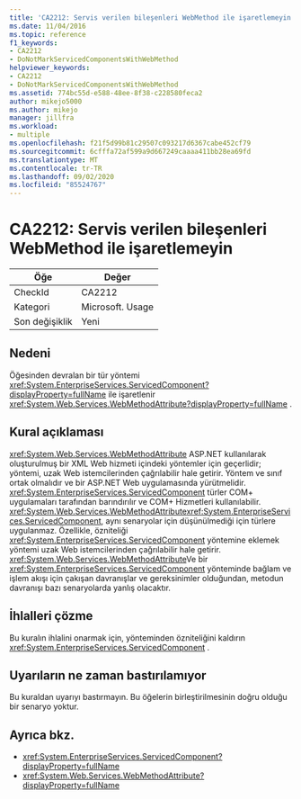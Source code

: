 ```yaml
---
title: 'CA2212: Servis verilen bileşenleri WebMethod ile işaretlemeyin'
ms.date: 11/04/2016
ms.topic: reference
f1_keywords:
- CA2212
- DoNotMarkServicedComponentsWithWebMethod
helpviewer_keywords:
- CA2212
- DoNotMarkServicedComponentsWithWebMethod
ms.assetid: 774bc55d-e588-48ee-8f38-c228580feca2
author: mikejo5000
ms.author: mikejo
manager: jillfra
ms.workload:
- multiple
ms.openlocfilehash: f21f5d99b81c29507c093217d6367cabe452cf79
ms.sourcegitcommit: 6cfffa72af599a9d667249caaaa411bb28ea69fd
ms.translationtype: MT
ms.contentlocale: tr-TR
ms.lasthandoff: 09/02/2020
ms.locfileid: "85524767"
---
```

# <a name="ca2212-do-not-mark-serviced-components-with-webmethod"></a>CA2212: Servis verilen bileşenleri WebMethod ile işaretlemeyin

|Öğe|Değer|
|-|-|
|CheckId|CA2212|
|Kategori|Microsoft. Usage|
|Son değişiklik|Yeni|

## <a name="cause"></a>Nedeni

Öğesinden devralan bir tür yöntemi <xref:System.EnterpriseServices.ServicedComponent?displayProperty=fullName> ile işaretlenir <xref:System.Web.Services.WebMethodAttribute?displayProperty=fullName> .

## <a name="rule-description"></a>Kural açıklaması

<xref:System.Web.Services.WebMethodAttribute> ASP.NET kullanılarak oluşturulmuş bir XML Web hizmeti içindeki yöntemler için geçerlidir; yöntemi, uzak Web istemcilerinden çağrılabilir hale getirir. Yöntem ve sınıf ortak olmalıdır ve bir ASP.NET Web uygulamasında yürütmelidir. <xref:System.EnterpriseServices.ServicedComponent> türler COM+ uygulamaları tarafından barındırılır ve COM+ Hizmetleri kullanılabilir. <xref:System.Web.Services.WebMethodAttribute><xref:System.EnterpriseServices.ServicedComponent>, aynı senaryolar için düşünülmediği için türlere uygulanmaz. Özellikle, özniteliği <xref:System.EnterpriseServices.ServicedComponent> yöntemine eklemek yöntemi uzak Web istemcilerinden çağrılabilir hale getirir. <xref:System.Web.Services.WebMethodAttribute>Ve bir <xref:System.EnterpriseServices.ServicedComponent> yönteminde bağlam ve işlem akışı için çakışan davranışlar ve gereksinimler olduğundan, metodun davranışı bazı senaryolarda yanlış olacaktır.

## <a name="how-to-fix-violations"></a>İhlalleri çözme

Bu kuralın ihlalini onarmak için, yönteminden özniteliğini kaldırın <xref:System.EnterpriseServices.ServicedComponent> .

## <a name="when-to-suppress-warnings"></a>Uyarıların ne zaman bastırılamıyor

Bu kuraldan uyarıyı bastırmayın. Bu öğelerin birleştirilmesinin doğru olduğu bir senaryo yoktur.

## <a name="see-also"></a>Ayrıca bkz.

- <xref:System.EnterpriseServices.ServicedComponent?displayProperty=fullName>
- <xref:System.Web.Services.WebMethodAttribute?displayProperty=fullName>

